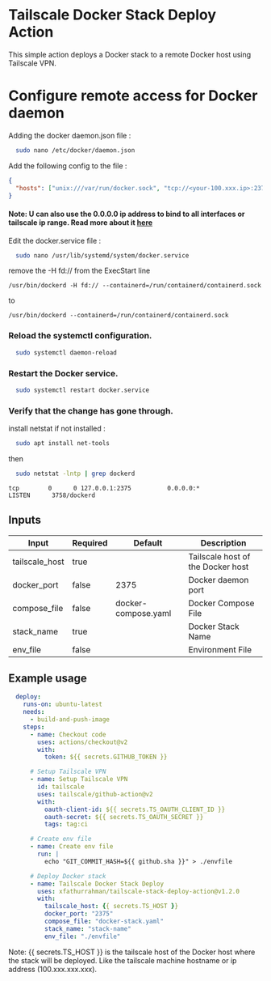 # Tailscale Docker Stack Deploy Action

This simple action deploys a Docker stack to a remote Docker host using Tailscale VPN.

# Configure remote access for Docker daemon

Adding the docker daemon.json file :
```bash
  sudo nano /etc/docker/daemon.json
```

Add the following config to the file :
```json
{
  "hosts": ["unix:///var/run/docker.sock", "tcp://<your-100.xxx.ip>:2375"]
}
```

#### Note: U can also use the 0.0.0.0 ip address to bind to all interfaces or tailscale ip range. Read more about it [here](https://docs.docker.com/engine/daemon/remote-access/)

Edit the docker.service file :

```bash
  sudo nano /usr/lib/systemd/system/docker.service
```

remove the -H fd:// from the ExecStart line

```
/usr/bin/dockerd -H fd:// --containerd=/run/containerd/containerd.sock
```

to

```
/usr/bin/dockerd --containerd=/run/containerd/containerd.sock
```

### Reload the systemctl configuration.

```bash
  sudo systemctl daemon-reload
```

### Restart the Docker service.

```bash
  sudo systemctl restart docker.service
```

### Verify that the change has gone through.

install netstat if not installed :
```bash
  sudo apt install net-tools
```

then
    
```bash
  sudo netstat -lntp | grep dockerd
```
```
tcp        0      0 127.0.0.1:2375          0.0.0.0:*               LISTEN      3758/dockerd
```

## Inputs

| Input          | Required | Default               | Description                          |
|----------------|----------|-----------------------|--------------------------------------|
| tailscale_host | true     |                       | Tailscale host of the Docker host    |
| docker_port    | false    | 2375                  | Docker daemon port                   |
| compose_file   | false    | docker-compose.yaml   | Docker Compose File                  |
| stack_name     | true     |                       | Docker Stack Name                    |
| env_file       | false    |                       | Environment File                     |

## Example usage

```yaml
  deploy:
    runs-on: ubuntu-latest
    needs:
      - build-and-push-image
    steps:
      - name: Checkout code
        uses: actions/checkout@v2
        with:
          token: ${{ secrets.GITHUB_TOKEN }}

      # Setup Tailscale VPN
      - name: Setup Tailscale VPN
        id: tailscale
        uses: tailscale/github-action@v2
        with:
          oauth-client-id: ${{ secrets.TS_OAUTH_CLIENT_ID }}
          oauth-secret: ${{ secrets.TS_OAUTH_SECRET }}
          tags: tag:ci

      # Create env file
      - name: Create env file
        run: |
          echo "GIT_COMMIT_HASH=${{ github.sha }}" > ./envfile

      # Deploy Docker stack
      - name: Tailscale Docker Stack Deploy
        uses: xfathurrahman/tailscale-stack-deploy-action@v1.2.0
        with:
          tailscale_host: {{ secrets.TS_HOST }} 
          docker_port: "2375"
          compose_file: "docker-stack.yaml"
          stack_name: "stack-name"
          env_file: "./envfile"
```

Note: {{ secrets.TS_HOST }} is the tailscale host of the Docker host where the stack will be deployed. Like the tailscale machine hostname or ip address (100.xxx.xxx.xxx).